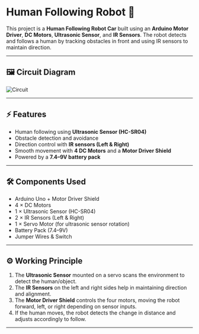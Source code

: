 # Human Following Robot 🤖  

This project is a **Human Following Robot Car** built using an **Arduino Motor Driver**, **DC Motors**, **Ultrasonic Sensor**, and **IR Sensors**. The robot detects and follows a human by tracking obstacles in front and using IR sensors to maintain direction.  

---

## 🖼️ Circuit Diagram  
![Circuit](https://github.com/user-attachments/assets/47bf8ecd-4974-4016-9fe8-71e9f56882db)


---

## ⚡ Features  
- Human following using **Ultrasonic Sensor (HC-SR04)**  
- Obstacle detection and avoidance  
- Direction control with **IR sensors (Left & Right)**  
- Smooth movement with **4 DC Motors** and a **Motor Driver Shield**  
- Powered by a **7.4–9V battery pack**  

---

## 🛠️ Components Used  
- Arduino Uno + Motor Driver Shield  
- 4 × DC Motors  
- 1 × Ultrasonic Sensor (HC-SR04)  
- 2 × IR Sensors (Left & Right)  
- 1 × Servo Motor (for ultrasonic sensor rotation)  
- Battery Pack (7.4–9V)  
- Jumper Wires & Switch  

---

## ⚙️ Working Principle  
1. The **Ultrasonic Sensor** mounted on a servo scans the environment to detect the human/object.  
2. The **IR Sensors** on the left and right sides help in maintaining direction and alignment.  
3. The **Motor Driver Shield** controls the four motors, moving the robot forward, left, or right depending on sensor inputs.  
4. If the human moves, the robot detects the change in distance and adjusts accordingly to follow.  

---

